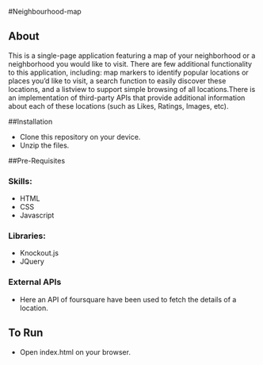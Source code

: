 #Neighbourhood-map

## About
This is a single-page application featuring a map of your neighborhood or a neighborhood you would like to visit. 
There are few additional functionality to this application, including: map markers to identify popular locations or 
places you’d like to visit, a search function to easily discover these locations, and a listview to support simple 
browsing of all locations.There is an implementation of third-party APIs that provide additional information about 
each of these locations (such as Likes, Ratings, Images, etc).

##Installation
* Clone this repository on your device.
* Unzip the files.

##Pre-Requisites

### Skills:
* HTML
* CSS
* Javascript

### Libraries:
* Knockout.js
* JQuery

### External APIs
* Here an API of foursquare have been used to fetch the details of a location.

## To Run

* Open index.html on your browser.

